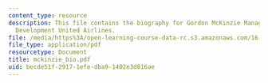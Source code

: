 ```yaml
---
content_type: resource
description: This file contains the biography for Gordon McKinzie Manager, New Aircraft
  Development United Airlines.
file: /media/https%3A/open-learning-course-data-rc.s3.amazonaws.com/16-885j-aircraft-systems-engineering-fall-2004/becde51f29171efedba91402e3d816ae_mckinzie_bio.pdf
file_type: application/pdf
resourcetype: Document
title: mckinzie_bio.pdf
uid: becde51f-2917-1efe-dba9-1402e3d816ae
---
```

